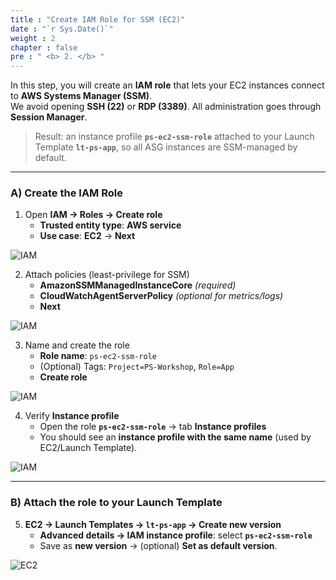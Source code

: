 ```yaml
---
title : "Create IAM Role for SSM (EC2)"
date : "`r Sys.Date()`"
weight : 2
chapter : false
pre : " <b> 2. </b> "
---
```


In this step, you will create an **IAM role** that lets your EC2 instances connect to **AWS Systems Manager (SSM)**.  
We avoid opening **SSH (22)** or **RDP (3389)**. All administration goes through **Session Manager**.

> Result: an instance profile **`ps-ec2-ssm-role`** attached to your Launch Template **`lt-ps-app`**, so all ASG instances are SSM-managed by default.

---

### A) Create the IAM Role

1. Open **IAM → Roles → Create role**  
   - **Trusted entity type**: **AWS service**  
   - **Use case**: **EC2** → **Next**

![IAM](/images/2.prerequisite/044-iam-create-role.png)

2. Attach policies (least-privilege for SSM)  
   - **AmazonSSMManagedInstanceCore** *(required)*  
   - **CloudWatchAgentServerPolicy** *(optional for metrics/logs)*  
   - **Next**

![IAM](/images/2.prerequisite/045-iam-attach-policies.png)

3. Name and create the role  
   - **Role name**: `ps-ec2-ssm-role`  
   - (Optional) Tags: `Project=PS-Workshop`, `Role=App`  
   - **Create role**

![IAM](/images/2.prerequisite/046-iam-name-role.png)

4. Verify **Instance profile**  
   - Open the role **`ps-ec2-ssm-role`** → tab **Instance profiles**  
   - You should see an **instance profile with the same name** (used by EC2/Launch Template).

![IAM](/images/2.prerequisite/047-iam-instance-profile.png)

---

### B) Attach the role to your Launch Template

5. **EC2 → Launch Templates → `lt-ps-app` → Create new version**  
   - **Advanced details → IAM instance profile**: select **`ps-ec2-ssm-role`**  
   - Save as **new version** → (optional) **Set as default version**.

![EC2](/images/2.prerequisite/048-lt-choose-instance-profile.png)

